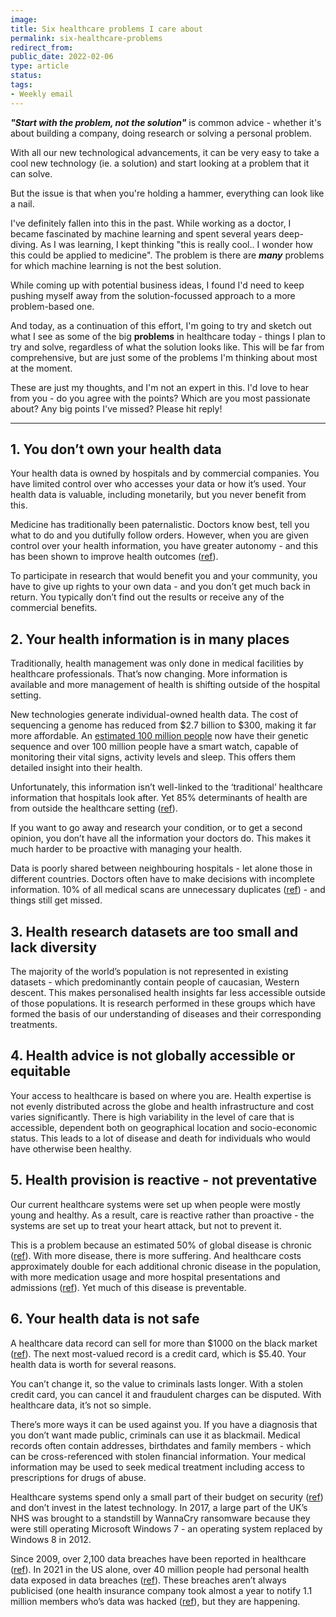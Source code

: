 ```yaml
---
image: 
title: Six healthcare problems I care about
permalink: six-healthcare-problems
redirect_from:
public_date: 2022-02-06
type: article
status: 
tags:
- Weekly email
---
```


**_"Start with the problem, not the solution"_** is common advice - whether it's about building a company, doing research or solving a personal problem.

With all our new technological advancements, it can be very easy to take a cool new technology (ie. a solution) and start looking at a problem that it can solve.

But the issue is that when you're holding a hammer, everything can look like a nail.

I've definitely fallen into this in the past. While working as a doctor, I became fascinated by machine learning and spent several years deep-diving. As I was learning, I kept thinking "this is really cool.. I wonder how this could be applied to medicine". The problem is there are **_many_** problems for which machine learning is not the best solution.

While coming up with potential business ideas, I found I'd need to keep pushing myself away from the solution-focussed approach to a more problem-based one.

And today, as a continuation of this effort, I'm going to try and sketch out what I see as some of the big **problems** in healthcare today - things I plan to try and solve, regardless of what the solution looks like. This will be far from comprehensive, but are just some of the problems I'm thinking about most at the moment.

These are just my thoughts, and I'm not an expert in this. I'd love to hear from you - do you agree with the points? Which are you most passionate about? Any big points I've missed? Please hit reply!

---

## 1. You don’t own your health data

Your health data is owned by hospitals and by commercial companies. You have limited control over who accesses your data or how it’s used. Your health data is valuable, including monetarily, but you never benefit from this.

Medicine has traditionally been paternalistic. Doctors know best, tell you what to do and you dutifully follow orders. However, when you are given control over your health information, you have greater autonomy - and this has been shown to improve health outcomes ([ref](https://pubmed.ncbi.nlm.nih.gov/34345228/)).

To participate in research that would benefit you and your community, you have to give up rights to your own data - and you don’t get much back in return. You typically don’t find out the results or receive any of the commercial benefits.

## 2. Your health information is in many places

Traditionally, health management was only done in medical facilities by healthcare professionals. That’s now changing. More information is available and more management of health is shifting outside of the hospital setting.

New technologies generate individual-owned health data. The cost of sequencing a genome has reduced from $2.7 billion to $300, making it far more affordable. An [estimated 100 million people](https://www.ajmc.com/view/as-dtc-genetic-testing-grows-among-consumers-insurers-are-beginning-to-get-on-board) now have their genetic sequence and over 100 million people have a smart watch, capable of monitoring their vital signs, activity levels and sleep. This offers them detailed insight into their health.

Unfortunately, this information isn’t well-linked to the ‘traditional’ healthcare information that hospitals look after. Yet 85% determinants of health are from outside the healthcare setting ([ref](https://appg-longevity.org/open-life-data-framework)).

If you want to go away and research your condition, or to get a second opinion, you don’t have all the information your doctors do. This makes it much harder to be proactive with managing your health.

Data is poorly shared between neighbouring hospitals - let alone those in different countries. Doctors often have to make decisions with incomplete information. 10% of all medical scans are unnecessary duplicates ([ref](https://www.beckershospitalreview.com/quality/redundancy-in-medical-imaging-causes-and-fixes.html)) - and things still get missed.

## 3. Health research datasets are too small and lack diversity

The majority of the world’s population is not represented in existing datasets - which predominantly contain people of caucasian, Western descent. This makes personalised health insights far less accessible outside of those populations. It is research performed in these groups which have formed the basis of our understanding of diseases and their corresponding treatments.

## 4. Health advice is not globally accessible or equitable

Your access to healthcare is based on where you are. Health expertise is not evenly distributed across the globe and health infrastructure and cost varies significantly. There is high variability in the level of care that is accessible, dependent both on geographical location and socio-economic status. This leads to a lot of disease and death for individuals who would have otherwise been healthy.

## 5. Health provision is reactive - not preventative

Our current healthcare systems were set up when people were mostly young and healthy. As a result, care is reactive rather than proactive - the systems are set up to treat your heart attack, but not to prevent it.

This is a problem because an estimated 50% of global disease is chronic ([ref](https://www.marsdd.com/news/transforming-health-shifting-from-reactive-to-proactive-and-predictive-care/)). With more disease, there is more suffering. And healthcare costs approximately double for each additional chronic disease in the population, with more medication usage and more hospital presentations and admissions ([ref](https://www.ncbi.nlm.nih.gov/pmc/articles/PMC6214883/)). Yet much of this disease is preventable.

## 6. Your health data is not safe

A healthcare data record can sell for more than $1000 on the black market ([ref](https://www.experian.com/blogs/ask-experian/heres-how-much-your-personal-information-is-selling-for-on-the-dark-web/)). The next most-valued record is a credit card, which is $5.40. Your health data is worth for several reasons.

You can’t change it, so the value to criminals lasts longer. With a stolen credit card, you can cancel it and fraudulent charges can be disputed. With healthcare data, it’s not so simple.

There’s more ways it can be used against you. If you have a diagnosis that you don’t want made public, criminals can use it as blackmail. Medical records often contain addresses, birthdates and family members - which can be cross-referenced with stolen financial information. Your medical information may be used to seek medical treatment including access to prescriptions for drugs of abuse.

Healthcare systems spend only a small part of their budget on security ([ref](https://www.fiercehealthcare.com/tech/could-patients-be-at-risk-during-a-hospital-cyber-attack-it-depends-how-far-hackers-are)) and don’t invest in the latest technology. In 2017, a large part of the UK’s NHS was brought to a standstill by WannaCry ransomware because they were still operating Microsoft Windows 7 - an operating system replaced by Windows 8 in 2012.

Since 2009, over 2,100 data breaches have been reported in healthcare ([ref](https://techjury.net/blog/healthcare-data-breaches-statistics)). In 2021 in the US alone, over 40 million people had personal health data exposed in data breaches ([ref](https://www.theverge.com/2021/12/8/22822202/health-data-leaks-hacks)). These breaches aren’t always publicised (one health insurance company took almost a year to notify 1.1 million members who’s data was hacked ([ref](https://resources.infosecinstitute.com/topic/hackers-selling-healthcare-data-in-the-black-market/)), but they are happening.